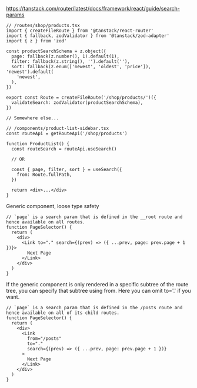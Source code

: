 https://tanstack.com/router/latest/docs/framework/react/guide/search-params

```tsx
// /routes/shop/products.tsx
import { createFileRoute } from '@tanstack/react-router'
import { fallback, zodValidator } from '@tanstack/zod-adapter'
import { z } from 'zod'

const productSearchSchema = z.object({
  page: fallback(z.number(), 1).default(1),
  filter: fallback(z.string(), '').default(''),
  sort: fallback(z.enum(['newest', 'oldest', 'price']), 'newest').default(
    'newest',
  ),
})

export const Route = createFileRoute('/shop/products/')({
  validateSearch: zodValidator(productSearchSchema),
})
```


```tsx
// Somewhere else...

// /components/product-list-sidebar.tsx
const routeApi = getRouteApi('/shop/products')

function ProductList() {
  const routeSearch = routeApi.useSearch()

  // OR

  const { page, filter, sort } = useSearch({
    from: Route.fullPath,
  })

  return <div>...</div>
}
```

Generic component, loose type safety
```tsx
// `page` is a search param that is defined in the __root route and hence available on all routes.
function PageSelector() {
  return (
    <div>
      <Link to="." search={(prev) => ({ ...prev, page: prev.page + 1 })}>
        Next Page
      </Link>
    </div>
  )
}
```

If the generic component is only rendered in a specific subtree of the route tree, you can specify that subtree using from. Here you can omit to='.' if you want.
```tsx
// `page` is a search param that is defined in the /posts route and hence available on all of its child routes.
function PageSelector() {
  return (
    <div>
      <Link
        from="/posts"
        to="."
        search={(prev) => ({ ...prev, page: prev.page + 1 })}
      >
        Next Page
      </Link>
    </div>
  )
}
```